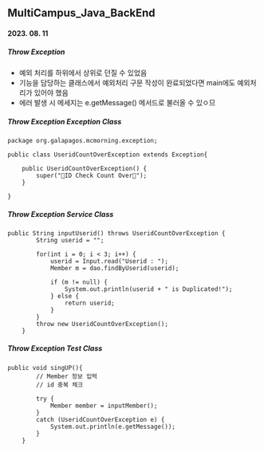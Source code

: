 ## MultiCampus_Java_BackEnd
#### 2023. 08. 11
##### Throw Exception 
* 예외 처리를 하위에서 상위로 던질 수 있었음
* 기능을 담당하는 클래스에서 예외처리 구문 작성이 완료되었다면 main에도 예외처리가 있어야 했음
* 에러 발생 시 메세지는 e.getMessage() 메서드로 불러올 수 있ㅇ므

##### Throw Exception Exception Class
```
package org.galapagos.mcmorning.exception;

public class UseridCountOverException extends Exception{

    public UseridCountOverException() {
        super("🙏ID Check Count Over🙏");
    }

}
```
##### Throw Exception Service Class
```
public String inputUserid() throws UseridCountOverException {
        String userid = "";

        for(int i = 0; i < 3; i++) {
            userid = Input.read("Userid : ");
            Member m = dao.findByUserid(userid);

            if (m != null) {
                System.out.println(userid + " is Duplicated!");
            } else {
                return userid;
            }
        }
        throw new UseridCountOverException();
    }
```
##### Throw Exception Test Class
```
public void singUP(){
        // Member 정보 입력
        // id 중복 체크

        try {
            Member member = inputMember();
        }
        catch (UseridCountOverException e) {
            System.out.println(e.getMessage());
        }
    }
```
